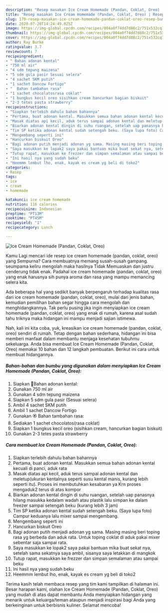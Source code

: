 ```yaml
---
description: "Resep masakan Ice Cream Homemade (Pandan, Coklat, Oreo) | Resep Bumbu Ice Cream Homemade (Pandan, Coklat, Oreo) Yang Sedap"
title: "Resep masakan Ice Cream Homemade (Pandan, Coklat, Oreo) | Resep Bumbu Ice Cream Homemade (Pandan, Coklat, Oreo) Yang Sedap"
slug: 179-resep-masakan-ice-cream-homemade-pandan-coklat-oreo-resep-bumbu-ice-cream-homemade-pandan-coklat-oreo-yang-sedap
date: 2020-07-20T14:24:49.025Z
image: https://img-global.cpcdn.com/recipes/004a0f74dd7d88c2/751x532cq70/ice-cream-homemade-pandan-coklat-oreo-foto-resep-utama.jpg
thumbnail: https://img-global.cpcdn.com/recipes/004a0f74dd7d88c2/751x532cq70/ice-cream-homemade-pandan-coklat-oreo-foto-resep-utama.jpg
cover: https://img-global.cpcdn.com/recipes/004a0f74dd7d88c2/751x532cq70/ice-cream-homemade-pandan-coklat-oreo-foto-resep-utama.jpg
author: Ray Burke
ratingvalue: 3.7
reviewcount: 7
recipeingredient:
- " Bahan adonan kental"
- "750 ml air"
- "4 sdm tepung maizena"
- "5 sdm gula pasir Sesuai selera"
- "4 sachet SKM putih"
- "1 sachet Dancow Fortigo"
- "  Bahan tambahan rasa"
- "1 sachet chocolatosrasa coklat"
- "1 bungkus kecil oreo sisihkan cream hancurkan bagian biskuit"
- "2-3 tetes pasta strawberry"
recipeinstructions:
- "Siapkan terlebih dahulu bahan bahannya"
- "Pertama, buat adonan kental. Masukkan semua bahan adonan kental kecuali di panci, aduk rata"
- "Masak diatas api kecil, aduk terus sampai adonan kental dan meletup(ukuran kentalnya seperti susu kental manis, kurang lebih seperti itu). Proses ini membutuhkan kesabaran ya Krn proses mengaduk2 terus di atas kompor"
- "Biarkan adonan kental dingin di suhu ruangan, setelah uap panasnya hilang masukka kedalam wadah atau plastik lalu simpan ke dalam freezer sampai setengah beku (kurang lebih 3 jam)"
- "Tim SP ketika adonan kental sudah setengah beku. (Saya lupa foto) Campur keduanya lalu mixer sampai mengembang."
- "Mengembang seperti ini"
- "Hancurkan biskuit Oreo"
- "Bagi adonan putih menjadi adonan yg sama. Masing masing beri toping rasa yg berbeda dan aduk rata. Untuk toping coklat di aduk pakai mixer sebentar saja sampai rata."
- "Saya masukkan ke lopak2 saya pakai bantuan mika buat sekat nya, setelah sama sekatnya saya ambil, sisanya saya letakkan di mangkok"
- "Tutup rapat, masukkan ke frezzer dan simpan semalaman atau sampai beku"
- "Ini hasil nya yang sudah beku"
- "Heemmm lembut lho, enak, kayak es cream yg beli di toko2"
categories:
- Resep
tags:
- ice
- cream
- homemade

katakunci: ice cream homemade 
nutrition: 116 calories
recipecuisine: Indonesian
preptime: "PT13M"
cooktime: "PT45M"
recipeyield: "1"
recipecategory: Lunch

---
```



![Ice Cream Homemade (Pandan, Coklat, Oreo)](https://img-global.cpcdn.com/recipes/004a0f74dd7d88c2/751x532cq70/ice-cream-homemade-pandan-coklat-oreo-foto-resep-utama.jpg)

Kamu Lagi mencari ide resep ice cream homemade (pandan, coklat, oreo) yang Sempurna? Cara membuatnya memang susah-susah gampang. seumpama keliru mengolah maka hasilnya Tidak Memuaskan dan justru cenderung tidak enak. Padahal ice cream homemade (pandan, coklat, oreo) yang enak harusnya sih punya aroma dan rasa yang mampu memancing selera kita.



Ada beberapa hal yang sedikit banyak berpengaruh terhadap kualitas rasa dari ice cream homemade (pandan, coklat, oreo), mulai dari jenis bahan, kemudian pemilihan bahan segar hingga cara mengolah dan menghidangkannya. Tak perlu pusing jika ingin menyiapkan ice cream homemade (pandan, coklat, oreo) yang enak di rumah, karena asal sudah tahu triknya maka hidangan ini mampu menjadi sajian istimewa.


Nah, kali ini kita coba, yuk, kreasikan ice cream homemade (pandan, coklat, oreo) sendiri di rumah. Tetap dengan bahan sederhana, hidangan ini bisa memberi manfaat dalam membantu menjaga kesehatan tubuhmu sekeluarga. Anda bisa membuat Ice Cream Homemade (Pandan, Coklat, Oreo) memakai 10 bahan dan 12 langkah pembuatan. Berikut ini cara untuk membuat hidangannya.

<!--inarticleads1-->

##### Bahan-bahan dan bumbu yang digunakan dalam menyiapkan Ice Cream Homemade (Pandan, Coklat, Oreo):

1. Siapkan  🌺Bahan adonan kental:
1. Gunakan 750 ml air
1. Gunakan 4 sdm tepung maizena
1. Siapkan 5 sdm gula pasir (Sesuai selera)
1. Ambil 4 sachet SKM putih
1. Ambil 1 sachet Dancow Fortigo
1. Gunakan  🏵️ Bahan tambahan rasa:
1. Sediakan 1 sachet chocolatos(rasa coklat)
1. Siapkan 1 bungkus kecil oreo (sisihkan cream, hancurkan bagian biskuit)
1. Gunakan 2-3 tetes pasta strawberry




<!--inarticleads2-->

##### Cara membuat Ice Cream Homemade (Pandan, Coklat, Oreo):

1. Siapkan terlebih dahulu bahan bahannya
1. Pertama, buat adonan kental. Masukkan semua bahan adonan kental kecuali di panci, aduk rata
1. Masak diatas api kecil, aduk terus sampai adonan kental dan meletup(ukuran kentalnya seperti susu kental manis, kurang lebih seperti itu). Proses ini membutuhkan kesabaran ya Krn proses mengaduk2 terus di atas kompor
1. Biarkan adonan kental dingin di suhu ruangan, setelah uap panasnya hilang masukka kedalam wadah atau plastik lalu simpan ke dalam freezer sampai setengah beku (kurang lebih 3 jam)
1. Tim SP ketika adonan kental sudah setengah beku. (Saya lupa foto) Campur keduanya lalu mixer sampai mengembang.
1. Mengembang seperti ini
1. Hancurkan biskuit Oreo
1. Bagi adonan putih menjadi adonan yg sama. Masing masing beri toping rasa yg berbeda dan aduk rata. Untuk toping coklat di aduk pakai mixer sebentar saja sampai rata.
1. Saya masukkan ke lopak2 saya pakai bantuan mika buat sekat nya, setelah sama sekatnya saya ambil, sisanya saya letakkan di mangkok
1. Tutup rapat, masukkan ke frezzer dan simpan semalaman atau sampai beku
1. Ini hasil nya yang sudah beku
1. Heemmm lembut lho, enak, kayak es cream yg beli di toko2




Terima kasih telah membaca resep yang tim kami tampilkan di halaman ini. Besar harapan kami, olahan Ice Cream Homemade (Pandan, Coklat, Oreo) yang mudah di atas dapat membantu Anda menyiapkan hidangan yang menarik untuk keluarga/teman ataupun menjadi inspirasi bagi Anda yang berkeinginan untuk berbisnis kuliner. Selamat mencoba!
